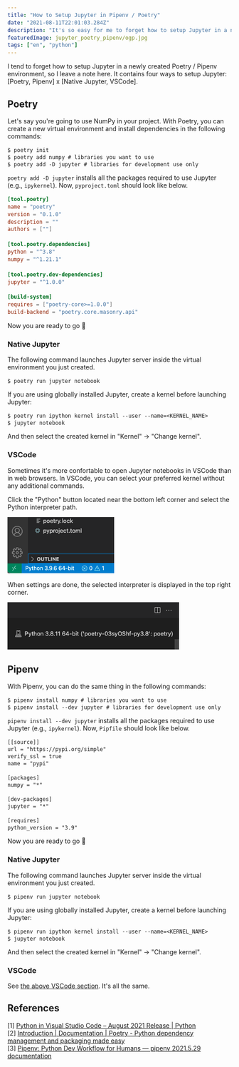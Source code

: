```yaml
---
title: "How to Setup Jupyter in Pipenv / Poetry"
date: "2021-08-11T22:01:03.284Z"
description: "It's so easy for me to forget how to setup Jupyter in a newly created Poetry / Pipenv environment. So, here it is."
featuredImage: jupyter_poetry_pipenv/ogp.jpg
tags: ["en", "python"]
---
```


I tend to forget how to setup Jupyter in a newly created Poetry / Pipenv environment, so I leave a note here. It contains four ways to setup Jupyter: [Poetry, Pipenv] x [Native Jupyter, VSCode].

## Poetry
Let's say you're going to use NumPy in your project. With Poetry, you can create a new virtual environment and install dependencies in the following commands:

```console
$ poetry init
$ poetry add numpy # libraries you want to use
$ poetry add -D jupyter # libraries for development use only
```

`poetry add -D jupyter` installs all the packages required to use Jupyter (e.g., `ipykernel`). Now, `pyproject.toml` should look like below.

```toml:title=pyproject.toml
[tool.poetry]
name = "poetry"
version = "0.1.0"
description = ""
authors = [""]

[tool.poetry.dependencies]
python = "^3.8"
numpy = "^1.21.1"

[tool.poetry.dev-dependencies]
jupyter = "^1.0.0"

[build-system]
requires = ["poetry-core>=1.0.0"]
build-backend = "poetry.core.masonry.api"
```

Now you are ready to go 🚀

### Native Jupyter
The following command launches Jupyter server inside the virtual environment you just created.

```console
$ poetry run jupyter notebook
```

If you are using globally installed Jupyter, create a kernel before launching Jupyter:

```console
$ poetry run ipython kernel install --user --name=<KERNEL_NAME>
$ jupyter notebook
```

And then select the created kernel in "Kernel" -> "Change kernel".

### VSCode
Sometimes it's more confortable to open Jupyter notebooks in VSCode than in web browsers. In VSCode, you can select your preferred kernel without any additional commands. 

Click the "Python" button located near the bottom left corner and select the Python interpreter path.

![](2021-08-11-10-37-17.png)

When settings are done, the selected interpreter is displayed in the top right corner.

![](vscode.png)

## Pipenv
With Pipenv, you can do the same thing in the following commands:

```console
$ pipenv install numpy # libraries you want to use
$ pipenv install --dev jupyter # libraries for development use only
```

`pipenv install --dev jupyter` installs all the packages required to use Jupyter (e.g., `ipykernel`). Now, `Pipfile` should look like below.

```toml:title=Pipfile
[[source]]
url = "https://pypi.org/simple"
verify_ssl = true
name = "pypi"

[packages]
numpy = "*"

[dev-packages]
jupyter = "*"

[requires]
python_version = "3.9"
```

Now you are ready to go 🚀

### Native Jupyter
The following command launches Jupyter server inside the virtual environment you just created.

```console
$ pipenv run jupyter notebook
```

If you are using globally installed Jupyter, create a kernel before launching Jupyter:

```console
$ pipenv run ipython kernel install --user --name=<KERNEL_NAME>
$ jupyter notebook
```

And then select the created kernel in "Kernel" -> "Change kernel".

### VSCode
See [the above VSCode section](#vscode). It's all the same.

## References
[1] [Python in Visual Studio Code – August 2021 Release | Python](https://devblogs.microsoft.com/python/python-in-visual-studio-code-august-2021-release/)  
[2] [Introduction | Documentation | Poetry - Python dependency management and packaging made easy](https://python-poetry.org/docs/)  
[3] [Pipenv: Python Dev Workflow for Humans — pipenv 2021.5.29 documentation](https://pipenv.pypa.io/en/latest/)